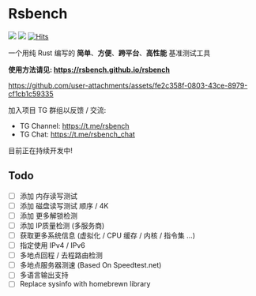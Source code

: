 # Rsbench

![](https://rust-reportcard.xuri.me/badge/github.com/rsbench/rsbench?style=flat)
![](https://img.shields.io/crates/v/rsbench.svg)
[![Hits](https://hits.seeyoufarm.com/api/count/incr/badge.svg?url=https%3A%2F%2Fgithub.com%2Frsbench%2Frsbench&count_bg=%23000000&title_bg=%23FF0000&icon=rust.svg&icon_color=%2300FF5D&title=Call+times&edge_flat=false)](https://hits.seeyoufarm.com)

一个用纯 Rust 编写的 **简单**、**方便**、**跨平台**、**高性能** 基准测试工具

**使用方法请见: <https://rsbench.github.io/rsbench>**

https://github.com/user-attachments/assets/fe2c358f-0803-43ce-8979-cf1cb1c59335

加入项目 TG 群组以反馈 / 交流:
- TG Channel: <https://t.me/rsbench>
- TG Chat: <https://t.me/rsbench_chat>

目前正在持续开发中!

## Todo

- [ ] 添加 内存读写测试
- [ ] 添加 磁盘读写测试 顺序 / 4K
- [ ] 添加 更多解锁检测
- [ ] 添加 IP质量检测 (多服务商)
- [ ] 获取更多系统信息 (虚拟化 / CPU 缓存 / 内核 / 指令集 ...)
- [ ] 指定使用 IPv4 / IPv6
- [ ] 多地点回程 / 去程路由检测
- [ ] 多地点服务器测速 (Based On Speedtest.net)
- [ ] 多语言输出支持
- [ ] Replace sysinfo with homebrewn library
